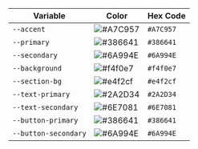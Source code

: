| Variable           | Color                                                                 | Hex Code |
|--------------------|------------------------------------------------------------------------|----------|
| `--accent`         | ![#A7C957](https://via.placeholder.com/20/A7C957?text=+)               | `#A7C957` |
| `--primary`        | ![#386641](https://via.placeholder.com/20/386641?text=+)               | `#386641` |
| `--secondary`      | ![#6A994E](https://via.placeholder.com/20/6A994E?text=+)               | `#6A994E` |
| `--background`     | ![#f4f0e7](https://via.placeholder.com/20/f4f0e7?text=+)               | `#f4f0e7` |
| `--section-bg`     | ![#e4f2cf](https://via.placeholder.com/20/e4f2cf?text=+)               | `#e4f2cf` |
| `--text-primary`   | ![#2A2D34](https://via.placeholder.com/20/2A2D34?text=+)               | `#2A2D34` |
| `--text-secondary` | ![#6E7081](https://via.placeholder.com/20/6E7081?text=+)               | `#6E7081` |
| `--button-primary` | ![#386641](https://via.placeholder.com/20/386641?text=+)               | `#386641` |
| `--button-secondary`| ![#6A994E](https://via.placeholder.com/20/6A994E?text=+)               | `#6A994E` |
